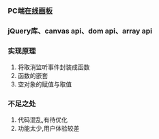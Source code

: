 ### PC端[在线画板](//shenfeng1945.github.io/Canvas)
### jQuery库、canvas api、dom api、array api
### 实现原理
1. 将取消监听事件封装成函数
2. 函数的嵌套
3. 空对象的赋值与取值
### 不足之处
1. 代码混乱,有待优化
2. 功能太少,用户体验较差

